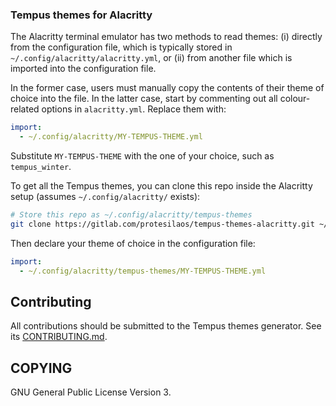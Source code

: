 ### Tempus themes for Alacritty

The Alacritty terminal emulator has two methods to read themes: (i)
directly from the configuration file, which is typically stored in
`~/.config/alacritty/alacritty.yml`, or (ii) from another file which is
imported into the configuration file.

In the former case, users must manually copy the contents of their theme
of choice into the file.  In the latter case, start by commenting out
all colour-related options in `alacritty.yml`.  Replace them with:

```yml
import:
  - ~/.config/alacritty/MY-TEMPUS-THEME.yml
```

Substitute `MY-TEMPUS-THEME` with the one of your choice, such as
`tempus_winter`.

To get all the Tempus themes, you can clone this repo inside the
Alacritty setup (assumes `~/.config/alacritty/` exists):

```sh
# Store this repo as ~/.config/alacritty/tempus-themes
git clone https://gitlab.com/protesilaos/tempus-themes-alacritty.git ~/.config/alacritty/tempus-themes
```

Then declare your theme of choice in the configuration file:

```yml
import:
  - ~/.config/alacritty/tempus-themes/MY-TEMPUS-THEME.yml
```

## Contributing

All contributions should be submitted to the Tempus themes generator.
See its
[CONTRIBUTING.md](https://gitlab.com/protesilaos/tempus-themes-generator/blob/master/CONTRIBUTING.md).

## COPYING

GNU General Public License Version 3.

